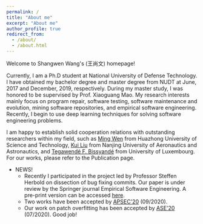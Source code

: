 ```yaml
---
permalink: /
title: "About me"
excerpt: "About me"
author_profile: true
redirect_from: 
  - /about/
  - /about.html
---
```


Welcome to Shangwen Wang's (王尚文) homepage!

Currently, I am a Ph.D student at National University of Defense Technology. I have obtained my bachelor degree and master degree from NUDT at June, 2017 and December, 2019, respectively. During my master study, I was honored to be supervised by Prof. Xiaoguang Mao. My research interests mainly focus on program repair, software testing, software maintenance and evolution, mining software repositories, and empirical software engineering. Recently, I begin to use deep learning techniques for solving software engineering problems.

I am happy to establish solid cooperation relations with outstanding researchers within my field, such as [Ming Wen](http://justinwm.github.io/) from Huazhong University of Science and Technology, [Kui Liu](https://brucekuiliu.github.io/) from Nanjing University of Aeronautics and Astronautics, and [Tegawendé F. Bissyandé](http://bissyande.github.io) from University of Luxembourg. For our works, please refer to the Publication page.

* NEWS!  
  * Recently I participated in the project led by Professor Steffen Herbold on dissection of bug fixing commits. Our paper is under review by the Springer journal Empirical Software Engineering. A pre-print version can be accessed [here](http://arxiv.org/abs/2011.06244).
  * Two works have been accepted by [APSEC'20](https://formal-analysis.com/apsec/2020/) (09/2020).
  * Our work on patch overfitting has been accepted by [ASE'20](https://conf.researchr.org/home/ase-2020) (07/2020). Good job!
